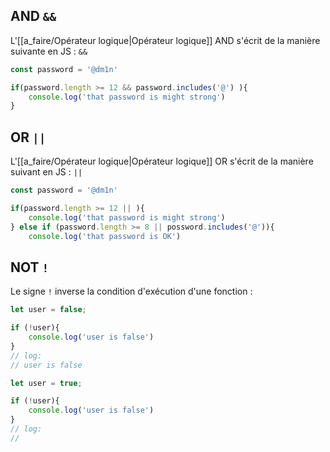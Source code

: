## AND `&&`
L'[[a_faire/Opérateur logique|Opérateur logique]] AND s'écrit de la manière suivante en JS : `&&`
```js
const password = '@dm1n'

if(password.length >= 12 && password.includes('@') ){
	console.log('that password is might strong')
}
```

## OR `||`
L'[[a_faire/Opérateur logique|Opérateur logique]] OR s'écrit de la manière suivant en JS : `||` 
```js
const password = '@dm1n'

if(password.length >= 12 || ){
	console.log('that password is might strong')
} else if (password.length >= 8 || possword.includes('@')){
	console.log('that password is OK')
```

## NOT `!`
Le signe `!` inverse la condition d'exécution d'une fonction :
```js
let user = false;

if (!user){
	console.log('user is false')
}
// log:
// user is false
```

```js
let user = true;

if (!user){
	console.log('user is false')
}
// log:
// 
```